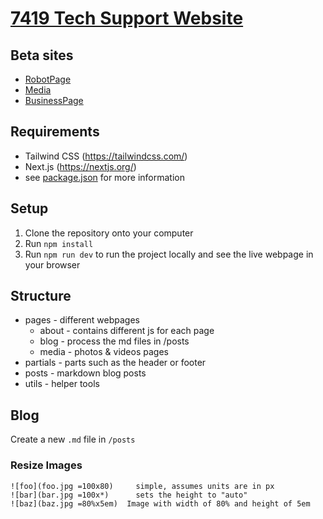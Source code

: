 # [7419 Tech Support Website](https://www.7419.tech/)

## Beta sites

- [RobotPage](https://7419test.surge.sh/)
- [Media](https://7419media.surge.sh/)
- [BusinessPage](https://7419business.surge.sh/)

## Requirements

- Tailwind CSS (https://tailwindcss.com/)
- Next.js (https://nextjs.org/)
- see [package.json](https://github.com/frc-7419/frc-7419.github.io/blob/main/package.json) for more information

## Setup

1. Clone the repository onto your computer
2. Run `npm install`
3. Run `npm run dev` to run the project locally and see the live webpage in your browser

## Structure

- pages - different webpages
  - about - contains different js for each page
  - blog - process the md files in /posts
  - media - photos & videos pages
- partials - parts such as the header or footer
- posts - markdown blog posts
- utils - helper tools

## Blog

Create a new `.md` file in `/posts`

### Resize Images

```
![foo](foo.jpg =100x80)     simple, assumes units are in px
![bar](bar.jpg =100x*)      sets the height to "auto"
![baz](baz.jpg =80%x5em)  Image with width of 80% and height of 5em
```
